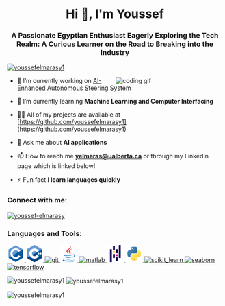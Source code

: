 <h1 align="center">Hi 👋, I'm Youssef</h1>
<h3 align="center">A Passionate Egyptian Enthusiast Eagerly Exploring the Tech Realm: A Curious Learner on the Road to Breaking into the Industry</h3>

<p align="left"> <a href="https://github.com/ryo-ma/github-profile-trophy"><img src="https://github-profile-trophy.vercel.app/?username=youssefelmarasy1" alt="youssefelmarasy1" /></a> </p>

<img align="right" alt="coding gif" width="250" src="[https://media.tenor.com/AlUkiGkR2j8AAAAM/new-game-ahagon-umiko-programming.gif](https://steamuserimages-a.akamaihd.net/ugc/1631947648964785474/81CBA15178466DD47195A239232202E78987B714/?imw=637&imh=358&ima=fit&impolicy=Letterbox&imcolor=%23000000&letterbox=true)](https://miro.medium.com/v2/resize:fit:679/1*qG18a09h0wSBZjPZlwUJnw.gif)]">

- 🔭 I’m currently working on [AI-Enhanced Autonomous Steering System](https://sites.google.com/view/ehsan-hashemi-uwaterloo/research?authuser=0#h.1x752okm9cp)

- 🌱 I’m currently learning **Machine Learning and Computer Interfacing**

- 👨‍💻 All of my projects are available at [https://github.com/youssefelmarasy1](https://github.com/youssefelmarasy1)

- 💬 Ask me about **AI applications**

- 📫 How to reach me **yelmaras@ualberta.ca** or through my LinkedIn page which is linked below!

- ⚡ Fun fact **I learn languages quickly**

<h3 align="left">Connect with me:</h3>
<p align="left">
<a href="https://linkedin.com/in/youssef-elmarasy" target="blank"><img align="center" src="https://raw.githubusercontent.com/rahuldkjain/github-profile-readme-generator/master/src/images/icons/Social/linked-in-alt.svg" alt="youssef-elmarasy" height="30" width="40" /></a>
</p>

<h3 align="left">Languages and Tools:</h3>
<p align="left"> <a href="https://www.cprogramming.com/" target="_blank" rel="noreferrer"> <img src="https://raw.githubusercontent.com/devicons/devicon/master/icons/c/c-original.svg" alt="c" width="40" height="40"/> </a> <a href="https://www.w3schools.com/cpp/" target="_blank" rel="noreferrer"> <img src="https://raw.githubusercontent.com/devicons/devicon/master/icons/cplusplus/cplusplus-original.svg" alt="cplusplus" width="40" height="40"/> </a> <a href="https://git-scm.com/" target="_blank" rel="noreferrer"> <img src="https://www.vectorlogo.zone/logos/git-scm/git-scm-icon.svg" alt="git" width="40" height="40"/> </a> <a href="https://www.java.com" target="_blank" rel="noreferrer"> <img src="https://raw.githubusercontent.com/devicons/devicon/master/icons/java/java-original.svg" alt="java" width="40" height="40"/> </a> <a href="https://www.mathworks.com/" target="_blank" rel="noreferrer"> <img src="https://upload.wikimedia.org/wikipedia/commons/2/21/Matlab_Logo.png" alt="matlab" width="40" height="40"/> </a> <a href="https://pandas.pydata.org/" target="_blank" rel="noreferrer"> <img src="https://raw.githubusercontent.com/devicons/devicon/2ae2a900d2f041da66e950e4d48052658d850630/icons/pandas/pandas-original.svg" alt="pandas" width="40" height="40"/> </a> <a href="https://www.python.org" target="_blank" rel="noreferrer"> <img src="https://raw.githubusercontent.com/devicons/devicon/master/icons/python/python-original.svg" alt="python" width="40" height="40"/> </a> <a href="https://scikit-learn.org/" target="_blank" rel="noreferrer"> <img src="https://upload.wikimedia.org/wikipedia/commons/0/05/Scikit_learn_logo_small.svg" alt="scikit_learn" width="40" height="40"/> </a> <a href="https://seaborn.pydata.org/" target="_blank" rel="noreferrer"> <img src="https://seaborn.pydata.org/_images/logo-mark-lightbg.svg" alt="seaborn" width="40" height="40"/> </a> <a href="https://www.tensorflow.org" target="_blank" rel="noreferrer"> <img src="https://www.vectorlogo.zone/logos/tensorflow/tensorflow-icon.svg" alt="tensorflow" width="40" height="40"/> </a> </p>

<p><img align="left" src="https://github-readme-stats.vercel.app/api/top-langs?username=youssefelmarasy1&show_icons=true&locale=en&layout=compact" alt="youssefelmarasy1" /></p>

<p>&nbsp;<img align="center" src="https://github-readme-stats.vercel.app/api?username=youssefelmarasy1&show_icons=true&locale=en" alt="youssefelmarasy1" /></p>

<p><img align="center" src="https://github-readme-streak-stats.herokuapp.com/?user=youssefelmarasy1&" alt="youssefelmarasy1" /></p>
